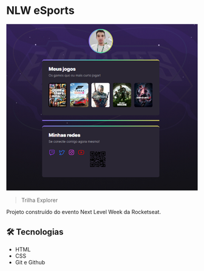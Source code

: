 # NLW eSports

<img src="assets/esports.png" alt="esports">

> Trilha Explorer

Projeto construído do evento Next Level Week da Rocketseat.

## 🛠 Tecnologias

- HTML
- CSS
- Git e Github

